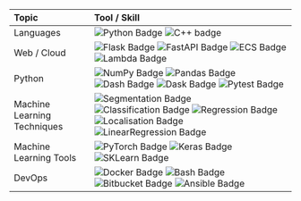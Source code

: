 Topic | Tool / Skill
:---|:---
Languages | ![Python Badge](https://img.shields.io/badge/-Python-3776AB?style=flat&logo=Python&logoColor=white) ![C++ badge](https://img.shields.io/badge/-C++-black?logo=c%2B%2B&style=social) 
Web / Cloud | ![Flask Badge](https://img.shields.io/badge/-Flask-F7DF1E?style=flat&logo=flask&logoColor=white) ![FastAPI Badge](https://img.shields.io/badge/-FastAPI-009688?style=flat&logo=fastapi&logoColor=white) ![ECS Badge](https://img.shields.io/badge/-ECS-ff9900?style=flat&logo=amazonaws&logoColor=white) ![Lambda Badge](https://img.shields.io/badge/-Lambda-146eb4?style=flat&logo=amazonaws&logoColor=white)
Python | ![NumPy Badge](https://img.shields.io/badge/-NumPy-013243?style=flat&logo=numpy&logoColor=white) ![Pandas Badge](https://img.shields.io/badge/-Pandas-150458?style=flat&logo=pandas&logoColor=white) ![Dash Badge](https://img.shields.io/badge/-Dash-3F4F75?style=flat&logo=plotly&logoColor=white) ![Dask Badge](https://img.shields.io/badge/-Dask-c94832?style=flat&logo=python&logoColor=white) ![Pytest Badge](https://img.shields.io/badge/-Pytest-0A9EDC?style=flat&logo=pytest&logoColor=white)
Machine Learning Techniques | ![Segmentation Badge](https://img.shields.io/badge/-Segmentation-CFE0EA?style=flat&logo=pytorch&logoColor=white) ![Classification Badge](https://img.shields.io/badge/-Classification-01949A?style=flat&logo=pytorch&logoColor=white) ![Regression Badge](https://img.shields.io/badge/-Regression-004369?style=flat&logo=pytorch&logoColor=white) ![Localisation Badge](https://img.shields.io/badge/-Localisation-DB1F48?style=flat&logo=pytorch&logoColor=white) ![LinearRegression Badge](https://img.shields.io/badge/-LinearRegression-016367?style=flat&logo=scikitlearn&logoColor=white)
Machine Learning Tools | ![PyTorch Badge](https://img.shields.io/badge/-PyTorch-EE4C2C?style=flat&logo=pytorch&logoColor=white)  ![Keras Badge](https://img.shields.io/badge/-Keras-D00000?style=flat&logo=keras&logoColor=white) ![SKLearn Badge](https://img.shields.io/badge/-sklearn-F7931E?style=flat&logo=scikitlearn&logoColor=white)
DevOps | ![Docker Badge](https://img.shields.io/badge/-Docker-2496ED?style=flat&logo=docker&logoColor=white) ![Bash Badge](https://img.shields.io/badge/-Bash-4EAA25?style=flat&logo=gnubash&logoColor=white) ![Bitbucket Badge](https://img.shields.io/badge/-Pipelines-0052CC?style=flat&logo=bitbucket&logoColor=white) ![Ansible Badge](https://img.shields.io/badge/-Ansible-EE0000?style=flat&logo=ansible&logoColor=white)
